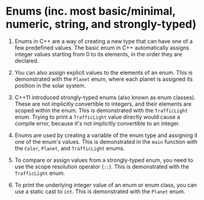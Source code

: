 # Enums (inc. most basic/minimal, numeric, string, and strongly-typed)
1. Enums in C++ are a way of creating a new type that can have one of a few predefined values. The basic enum in C++ automatically assigns integer values starting from 0 to its elements, in the order they are declared.

2. You can also assign explicit values to the elements of an enum. This is demonstrated with the `Planet` enum, where each planet is assigned its position in the solar system.

3. C++11 introduced strongly-typed enums (also known as enum classes). These are not implicitly convertible to integers, and their elements are scoped within the enum. This is demonstrated with the `TrafficLight` enum. Trying to print a `TrafficLight` value directly would cause a compile error, because it's not implicitly convertible to an integer.

4. Enums are used by creating a variable of the enum type and assigning it one of the enum's values. This is demonstrated in the `main` function with the `Color`, `Planet`, and `TrafficLight` enums.

5. To compare or assign values from a strongly-typed enum, you need to use the scope resolution operator (`::`). This is demonstrated with the `TrafficLight` enum.

6. To print the underlying integer value of an enum or enum class, you can use a static cast to `int`. This is demonstrated with the `Planet` enum.